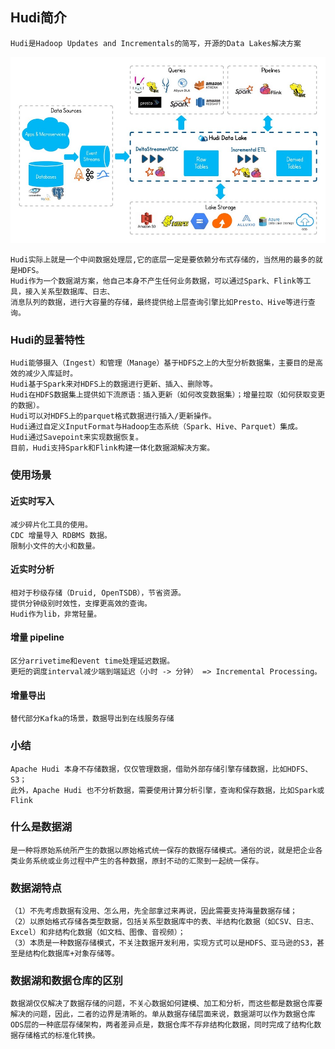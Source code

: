 ## Hudi简介
    Hudi是Hadoop Updates and Incrementals的简写，开源的Data Lakes解决方案
![Alt text](../doc/Hudi在Hadoop体系架构中的位置图.jpg)

    Hudi实际上就是一个中间数据处理层,它的底层一定是要依赖分布式存储的，当然用的最多的就是HDFS。
    Hudi作为一个数据湖方案，他自己本身不产生任何业务数据，可以通过Spark、Flink等工具，接入关系型数据库、日志、
    消息队列的数据，进行大容量的存储，最终提供给上层查询引擎比如Presto、Hive等进行查询。

### Hudi的显著特性
    Hudi能够摄入（Ingest）和管理（Manage）基于HDFS之上的大型分析数据集，主要目的是高效的减少入库延时。
    Hudi基于Spark来对HDFS上的数据进行更新、插入、删除等。
    Hudi在HDFS数据集上提供如下流原语：插入更新（如何改变数据集）；增量拉取（如何获取变更的数据）。
    Hudi可以对HDFS上的parquet格式数据进行插入/更新操作。
    Hudi通过自定义InputFormat与Hadoop生态系统（Spark、Hive、Parquet）集成。
    Hudi通过Savepoint来实现数据恢复。
    目前，Hudi支持Spark和Flink构建一体化数据湖解决方案。

### 使用场景
#### 近实时写入
    减少碎片化工具的使用。
    CDC 增量导入 RDBMS 数据。
    限制小文件的大小和数量。
    
#### 近实时分析
    相对于秒级存储（Druid, OpenTSDB），节省资源。
    提供分钟级别时效性，支撑更高效的查询。
    Hudi作为lib，非常轻量。
    
#### 增量 pipeline
    区分arrivetime和event time处理延迟数据。
    更短的调度interval减少端到端延迟（小时 -> 分钟） => Incremental Processing。
    
#### 增量导出
    替代部分Kafka的场景，数据导出到在线服务存储

### 小结
    Apache Hudi 本身不存储数据，仅仅管理数据，借助外部存储引擎存储数据，比如HDFS、S3；
    此外，Apache Hudi 也不分析数据，需要使用计算分析引擎，查询和保存数据，比如Spark或Flink

### 什么是数据湖
    是一种将原始系统所产生的数据以原始格式统一保存的数据存储模式。通俗的说，就是把企业各类业务系统或业务过程中产生的各种数据，原封不动的汇聚到一起统一保存。

### 数据湖特点
    （1）不先考虑数据有没用、怎么用，先全部拿过来再说，因此需要支持海量数据存储；
    （2）以原始格式存储各类型数据，包括关系型数据库中的表、半结构化数据（如CSV、日志、Excel）和非结构化数据（如文档、图像、音视频）；
    （3）本质是一种数据存储模式，不关注数据开发利用，实现方式可以是HDFS、亚马逊的S3，甚至是结构化数据库+对象存储等。

### 数据湖和数据仓库的区别
    数据湖仅仅解决了数据存储的问题，不关心数据如何建模、加工和分析，而这些都是数据仓库要解决的问题，因此，二者的边界是清晰的。单从数据存储层面来说，数据湖可以作为数据仓库ODS层的一种底层存储架构，两者差异点是，数据仓库不存非结构化数据，同时完成了结构化数据存储格式的标准化转换。


